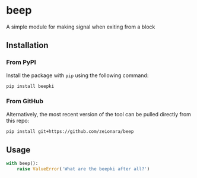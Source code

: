 # beep

A simple module for making signal when exiting from a block

## Installation

### From PyPI

Install the package with `pip` using the following command:

```sh
pip install beepki
```

### From GitHub

Alternatively, the most recent version of the tool can be pulled directly from this repo:

```sh
pip install git+https://github.com/zeionara/beep
```

## Usage

```py
with beep():
    raise ValueError('What are the beepki after all?')
```
